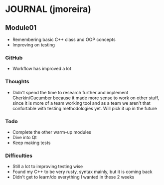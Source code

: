 # JOURNAL (jmoreira)
## Module01
- Remembering basic C++ class   and OOP concepts
- Improving on testing
### GitHub
- Workflow has improved a lot
### Thoughts
- Didn't spend the time to research further and implement Gherkin/Cucumber because it made more sense to work on other stuff, since it is more of a team working tool and as a team we aren't that confortable with testing methodologies yet. Will pick it up in the future
### Todo
- Complete the other warm-up modules
- Dive into Qt
- Keep making tests
### Difficulties
- Still a lot to improving testing wise
- Found my C++ to be very rusty, syntax mainly, but it is coming back
- Didn't get to learn/do everything I wanted in these 2 weeks
